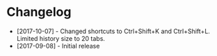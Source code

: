 Changelog
=========

 - [2017-10-07] - Changed shortcuts to Ctrl+Shift+K and Ctrl+Shift+L. Limited history size to 20 tabs.
 - [2017-09-08] - Initial release